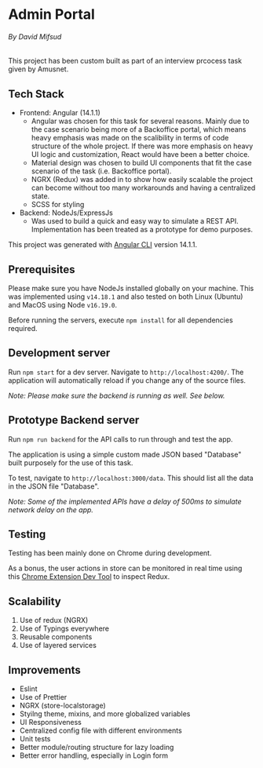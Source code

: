# Admin Portal
###### By David Mifsud

This project has been custom built as part of an interview prcocess task given by Amusnet.

## Tech Stack

- Frontend: Angular (14.1.1)
  - Angular was chosen for this task for several reasons. Mainly due to the case scenario being more of a Backoffice portal, which means heavy emphasis was made on the scalibility in terms of code structure of the whole project. If there was more emphasis on heavy UI logic and customization, React would have been a better choice.
  - Material design was chosen to build UI components that fit the case scenario of the task (i.e. Backoffice portal).
  - NGRX (Redux) was added in to show how easily scalable the project can become without too many workarounds and having a centralized state.
  - SCSS for styling
- Backend: NodeJs/ExpressJs 
  - Was used to build a quick and easy way to simulate a REST API. Implementation has been treated as a prototype for demo purposes.

This project was generated with [Angular CLI](https://github.com/angular/angular-cli) version 14.1.1.

## Prerequisites

Please make sure you have NodeJs installed globally on your machine. This was implemented using `v14.18.1` and also tested on both Linux (Ubuntu) and MacOS using Node `v16.19.0`.

Before running the servers, execute `npm install` for all dependencies required.

## Development server

Run `npm start` for a dev server. Navigate to `http://localhost:4200/`. The application will automatically reload if you change any of the source files.

*Note: Please make sure the backend is running as well. See below.*

## Prototype Backend server

Run `npm run backend` for the API calls to run through and test the app.

The application is using a simple custom made JSON based "Database" built purposely for the use of this task.

To test, navigate to `http://localhost:3000/data`. This should list all the data in the JSON file "Database".

*Note: Some of the implemented APIs have a delay of 500ms to simulate network delay on the app.* 


## Testing

Testing has been mainly done on Chrome during development.

As a bonus, the user actions in store can be monitored in real time using this [Chrome Extension Dev Tool](https://chrome.google.com/webstore/detail/redux-devtools/lmhkpmbekcpmknklioeibfkpmmfibljd?hl=en) to inspect Redux.


## Scalability

1. Use of redux (NGRX)
2. Use of Typings everywhere
3. Reusable components
3. Use of layered services

## Improvements

- Eslint
- Use of Prettier
- NGRX (store-localstorage)
- Styilng theme, mixins, and more globalized variables
- UI Responsiveness
- Centralized config file with different environments
- Unit tests
- Better module/routing structure for lazy loading
- Better error handling, especially in Login form
